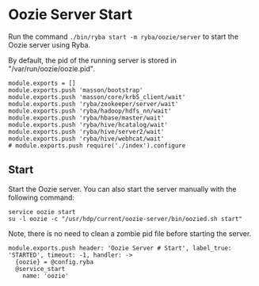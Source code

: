 
# Oozie Server Start

Run the command `./bin/ryba start -m ryba/oozie/server` to start the Oozie
server using Ryba.

By default, the pid of the running server is stored in
"/var/run/oozie/oozie.pid".

    module.exports = []
    module.exports.push 'masson/bootstrap'
    module.exports.push 'masson/core/krb5_client/wait'
    module.exports.push 'ryba/zookeeper/server/wait'
    module.exports.push 'ryba/hadoop/hdfs_nn/wait'
    module.exports.push 'ryba/hbase/master/wait'
    module.exports.push 'ryba/hive/hcatalog/wait'
    module.exports.push 'ryba/hive/server2/wait'
    module.exports.push 'ryba/hive/webhcat/wait'
    # module.exports.push require('./index').configure

## Start

Start the Oozie server. You can also start the server manually with the
following command:

```
service oozie start
su -l oozie -c "/usr/hdp/current/oozie-server/bin/oozied.sh start"
```

Note, there is no need to clean a zombie pid file before starting the server.

    module.exports.push header: 'Oozie Server # Start', label_true: 'STARTED', timeout: -1, handler: ->
      {oozie} = @config.ryba
      @service_start
        name: 'oozie'
